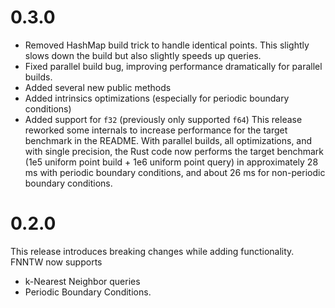 
# 0.3.0
- Removed HashMap build trick to handle identical points. This slightly slows down the build but also slightly speeds up queries.
- Fixed parallel build bug, improving performance dramatically for parallel builds.
- Added several new public methods
- Added intrinsics optimizations (especially for periodic boundary conditions)
- Added support for `f32` (previously only supported `f64`)
This release reworked some internals to increase performance for the target benchmark in the README. With parallel builds, all optimizations, and with single precision, the Rust code now performs the target benchmark (1e5 uniform point build + 1e6 uniform point query) in approximately 28 ms with periodic boundary conditions, and about 26 ms for non-periodic boundary conditions.

# 0.2.0
This release introduces breaking changes while adding functionality. FNNTW now supports
- k-Nearest Neighbor queries
- Periodic Boundary Conditions.
